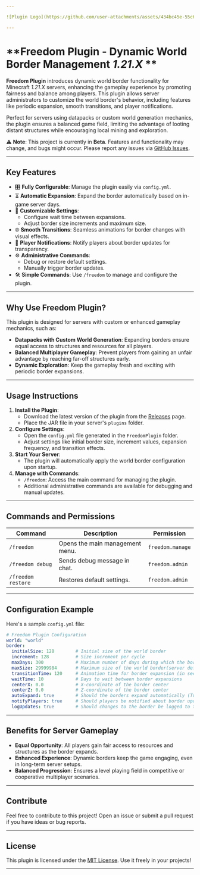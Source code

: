 ```yaml
---

![Plugin Logo](https://github.com/user-attachments/assets/434bc45e-55c6-477a-b39b-3f25d53113b6)

---
```


# **Freedom Plugin - Dynamic World Border Management *1.21.X* **

**Freedom Plugin** introduces dynamic world border functionality for Minecraft *1.21.X* servers, enhancing the gameplay experience by promoting fairness and balance among players. This plugin allows server administrators to customize the world border's behavior, including features like periodic expansion, smooth transitions, and player notifications.

Perfect for servers using datapacks or custom world generation mechanics, the plugin ensures a balanced game field, limiting the advantage of looting distant structures while encouraging local mining and exploration.

⚠️ **Note**: This project is currently in **Beta**. Features and functionality may change, and bugs might occur. Please report any issues via [GitHub Issues](https://github.com/wv3ntlyk/FreedomPlugin/issues).

---

## **Key Features**
- 🎛️ **Fully Configurable**: Manage the plugin easily via `config.yml`.
- ⏳ **Automatic Expansion**: Expand the border automatically based on in-game server days.
- 🔧 **Customizable Settings**:
  - Configure wait time between expansions.
  - Adjust border size increments and maximum size.
- 🌐 **Smooth Transitions**: Seamless animations for border changes with visual effects.
- 🔔 **Player Notifications**: Notify players about border updates for transparency.
- ⚙️ **Administrative Commands**:
  - Debug or restore default settings.
  - Manually trigger border updates.
- 🛠️ **Simple Commands**: Use `/freedom` to manage and configure the plugin.

---

## **Why Use Freedom Plugin?**
This plugin is designed for servers with custom or enhanced gameplay mechanics, such as:
- **Datapacks with Custom World Generation**: Expanding borders ensure equal access to structures and resources for all players.
- **Balanced Multiplayer Gameplay**: Prevent players from gaining an unfair advantage by reaching far-off structures early.
- **Dynamic Exploration**: Keep the gameplay fresh and exciting with periodic border expansions.

---

## **Usage Instructions**
1. **Install the Plugin**:
   - Download the latest version of the plugin from the [Releases](#) page.
   - Place the JAR file in your server's `plugins` folder.
2. **Configure Settings**:
   - Open the `config.yml` file generated in the `FreedomPlugin` folder.
   - Adjust settings like initial border size, increment values, expansion frequency, and transition effects.
3. **Start Your Server**:
   - The plugin will automatically apply the world border configuration upon startup.
4. **Manage with Commands**:
   - `/freedom`: Access the main command for managing the plugin.
   - Additional administrative commands are available for debugging and manual updates.

---

## **Commands and Permissions**
| Command                   | Description                                | Permission             |
|---------------------------|--------------------------------------------|------------------------|
| `/freedom`                | Opens the main management menu.            | `freedom.manage`       |
| `/freedom debug`          | Sends debug message in chat.               | `freedom.admin`        |
| `/freedom restore`        | Restores default settings.                 | `freedom.admin`        |

---

## **Configuration Example**
Here's a sample `config.yml` file:

```yaml
# Freedom Plugin Configuration
world: "world"
border:
  initialSize: 128        # Initial size of the world border
  increment: 128          # Size increment per cycle
  maxDays: 300            # Maximum number of days during which the border will expand
  maxSize: 29999984       # Maximum size of the world border(server default: 29999984)
  transitionTime: 120     # Animation time for border expansion (in seconds)
  waitTime: 10            # Days to wait between border expansions
  centerX: 0.0            # X-coordinate of the border center
  centerZ: 0.0            # Z-coordinate of the border center
  autoExpand: true        # Should the borders expand automatically (Turns On/Off the plugin)
  notifyPlayers: true     # Should players be notified about border updates
  logUpdates: true        # Should changes to the border be logged to the console
```

---

## **Benefits for Server Gameplay**
- **Equal Opportunity**: All players gain fair access to resources and structures as the border expands.
- **Enhanced Experience**: Dynamic borders keep the game engaging, even in long-term server setups.
- **Balanced Progression**: Ensures a level playing field in competitive or cooperative multiplayer scenarios.

---

## **Contribute**
Feel free to contribute to this project! Open an issue or submit a pull request if you have ideas or bug reports.

---

## **License**
This plugin is licensed under the [MIT License](LICENSE). Use it freely in your projects!

---

